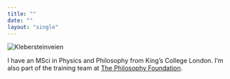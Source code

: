 ```yaml
---
title: ""
date: ""
layout: "single"
---
```


![Klebersteinveien](img/dawn-clear.jpeg)

I have an MSci in Physics and Philosophy from King’s College London. I’m also part of the training team at [The Philosophy Foundation](https://www.philosophy-foundation.org/training-team).
